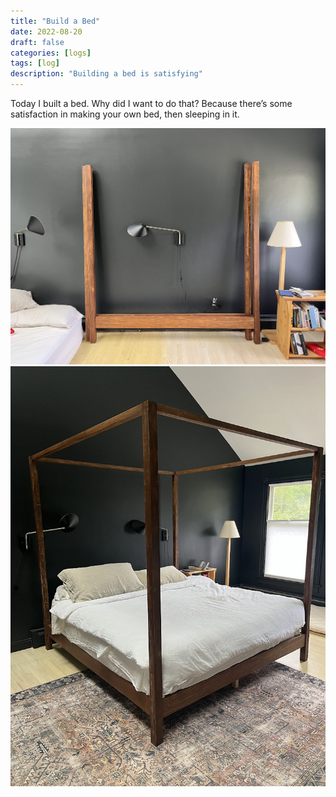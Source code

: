 ```yaml
---
title: "Build a Bed"
date: 2022-08-20
draft: false
categories: [logs]
tags: [log]
description: "Building a bed is satisfying"
---
```


  Today I built a bed. Why did I want to do that? Because there’s some satisfaction in making your own bed, then sleeping in it. 

![bed](/static/bed1.jpg)
![Finished bed](../static/bed3.jpg)


